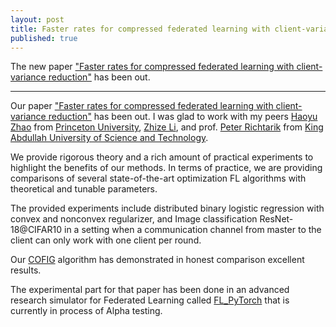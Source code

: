 ```yaml
---
layout: post
title: Faster rates for compressed federated learning with client-variance reduction
published: true
---
```


The new paper ["Faster rates for compressed federated learning with client-variance reduction"](https://arxiv.org/abs/2112.13097) has been out.

---

Our paper ["Faster rates for compressed federated learning with client-variance reduction"](https://arxiv.org/abs/2112.13097) has been out. I was glad to work with my peers [Haoyu Zhao](https://hyzhao.me/) from [Princeton University](https://www.princeton.edu/), [Zhize Li](https://zhizeli.github.io/), and prof. [Peter Richtarik](https://richtarik.org/) from [King Abdullah University of Science and Technology](https://cemse.kaust.edu.sa/).

We provide rigorous theory and a rich amount of practical experiments to highlight the benefits of our methods. In terms of practice, we are providing comparisons of several state-of-the-art optimization FL algorithms with theoretical and tunable parameters.

The provided experiments include distributed binary logistic regression with convex and nonconvex regularizer, and Image classification ResNet-18@CIFAR10 in a setting when a communication channel from master to the client can only work with one client per round.

Our [COFIG](https://arxiv.org/abs/2112.13097) algorithm has demonstrated in honest comparison excellent results.

The experimental part for that paper has been done in an advanced research simulator for Federated Learning called [FL_PyTorch](https://dl.acm.org/doi/10.1145/3488659.3493775) that is currently in process of Alpha testing.
